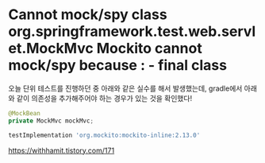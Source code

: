 # Cannot mock/spy class org.springframework.test.web.servlet.MockMvc Mockito cannot mock/spy because : - final class

오늘 단위 테스트를 진행하던 중 아래와 같은 실수를 해서 발생했는데, gradle에서 아래와 같이 의존성을 추가해주어야 하는 경우가 있는 것을 확인했다!

```java
@MockBean
private MockMvc mockMvc;
```

```groovy
testImplementation 'org.mockito:mockito-inline:2.13.0'
```

https://withhamit.tistory.com/171